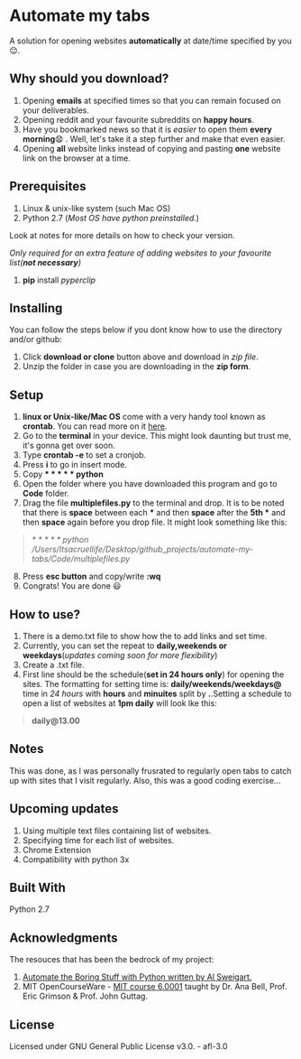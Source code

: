 # Automate my tabs

A solution for opening websites __automatically__ at date/time specified by you :relieved:.

## Why should you download?
1. Opening __emails__ at specified times so that you can remain focused on your deliverables. 
2. Opening reddit and your favourite subreddits on __happy hours__.
3. Have you bookmarked news so that it is *easier* to open them __every morning__:anguished: . Well, let's take it a step further and make that even easier.
4. Opening __all__ website links instead of copying and pasting __one__ website link on the browser at a time.

## Prerequisites
1. Linux & unix-like system (such Mac OS)
2. Python 2.7 (_Most OS have python preinstalled._)

Look at notes for more details on how to check your version.

_Only required for an extra feature of adding websites to your favourite list(__not necessary__)_
1. __pip__ install _pyperclip_


## Installing
You can follow the steps below if you dont know how to use the directory and/or github:
1. Click __download or clone__ button above and download in _zip file_. 
2. Unzip the folder in case you are downloading in the __zip form__.

## Setup
1. __linux or Unix-like/Mac OS__ come with a very handy tool known as __crontab__. You can read more on it [here](https://en.wikipedia.org/wiki/Cron).
2. Go to the __terminal__ in your device. This might look daunting but trust me, it's gonna get over soon.
3. Type __crontab -e__ to set a cronjob.
4. Press __i__ to go in insert mode.
5. Copy __* * * * * python__ 
6. Open the folder where you have downloaded this program and go to __Code__ folder.
7. Drag the file __multiplefiles.py__ to the terminal and drop. It is to be noted that there is __space__ between each __*__ and then __space__ after the __5th *__ and then __space__ again before you drop file. It might look something like this: 
> _* * * * * python /Users/Itsacruellife/Desktop/github_projects/automate-my-tabs/Code/multiplefiles.py_
8. Press __esc button__ and copy/write __:wq__ 
9. Congrats! You are done :smiley:

## How to use?
1. There is a demo.txt file to show how the to add links and set time.
2. Currently, you can set the repeat to __daily,weekends or weekdays__(_updates coming soon for more flexibility_)
3. Create a .txt file.
4. First line should be the schedule(__set in 24 hours only__) for opening the sites. The formatting for setting time is: __daily/weekends/weekdays@__ time in _24 hours_ with __hours__ and __minuites__ split by __.__.Setting a schedule to open a list of websites at __1pm daily__ will look lke this: 
> __daily@13.00__ 


## Notes
This was done, as I was personally frusrated to regularly open tabs to catch up with sites that I visit regularly. Also, this was a good coding exercise...

## Upcoming updates
1. Using multiple text files containing list of websites.
2. Specifying time for each list of websites.
3. Chrome Extension
4. Compatibility with python 3x

## Built With
Python 2.7

## Acknowledgments
The resouces that has been the bedrock of my project:

1. [Automate the Boring Stuff with Python written by Al Sweigart.](https://automatetheboringstuff.com/)
2. MIT OpenCourseWare - [MIT course 6.0001](https://ocw.mit.edu/courses/electrical-engineering-and-computer-science/6-0001-introduction-to-computer-science-and-programming-in-python-fall-2016/) taught by Dr. Ana Bell, Prof. Eric Grimson & Prof. John Guttag.

## License
Licensed under GNU General Public License v3.0. - afl-3.0
